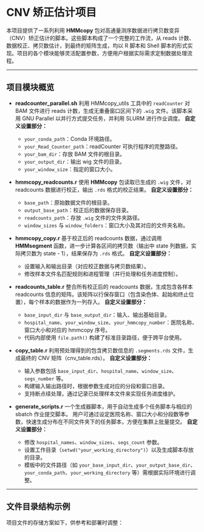 ﻿# CNV 矫正估计项目

本项目提供了一系列利用 **HMMcopy** 包对高通量测序数据进行拷贝数变异（CNV）矫正估计的脚本。这些脚本构成了一个完整的工作流，从 reads 计数、数据校正、拷贝数估计，到最终的矩阵生成，均以 R 脚本和 Shell 脚本的形式实现。项目的各个模块能够灵活配置参数，方便用户根据实际需求定制数据处理流程。

---

## 项目模块概览

- **readcounter_parallel.sh**
  利用 HMMcopy_utils 工具中的 `readCounter` 对 BAM 文件进行 reads 计数，生成无重叠窗口区间下的 `.wig` 文件。该脚本采用 GNU Parallel 以并行方式提交任务，并利用 SLURM 进行作业调度。
  **自定义设置部分：**
  - `your_conda_path`：Conda 环境路径。
  - `your_Read_Counter_path`：readCounter 可执行程序的完整路径。
  - `your_bam_dir`：存放 BAM 文件的根目录。
  - `your_output_dir`：输出 wig 文件的目录。
  - `your_window_size`：指定的窗口大小。

- **hmmcopy_readcounts.r**
  使用 **HMMcopy** 包读取已生成的 `.wig` 文件，对 readcounts 数据进行校正，输出 `.rds` 格式的校正结果。
  **自定义设置部分：**
  - `base_path`：原始数据文件的根目录。
  - `output_base_path`：校正后的数据保存目录。
  - `readcounts_path`：存放 `.wig` 文件的文件夹路径。
  - `window_sizes` 与 `window_folders`：窗口大小及其对应的文件夹名称。

- **hmmcopy_copy.r**
  基于校正后的 readcounts 数据，通过调用 **HMMsegment** 函数，进一步计算各区间的拷贝数（输出中 state 列数据，实际拷贝数为 state - 1），结果保存为 `.rds` 格式。
  **自定义设置部分：**
  - 设置输入和输出目录（对应校正数据与拷贝数结果）。
  - 修改样本文件名匹配规则和进程管理（并行处理和任务进度控制）。

- **readcounts_table.r**
  整合所有校正后的 readcounts 数据，生成包含各样本 readcounts 信息的矩阵。该矩阵以行保存窗口（包含染色体、起始和终止位置），每个样本的数据作为一列存入。
  **自定义设置部分：**
  - `base_input_dir` 与 `base_output_dir`：输入、输出基础目录。
  - `hospital_name`、`your_window_size`、`your_hmmcopy_number`：医院名称、窗口大小和对应的 hmmcopy 序号。
  - 代码内部使用 `file.path()` 构建了标准目录路径，便于跨平台使用。

- **copy_table.r**
  利用预处理得到的包含拷贝数信息的 `.segments.rds` 文件，生成最终的 CNV 矩阵（cnv_table.rds）。
  **自定义设置部分：**
  - 输入参数包括 `base_input_dir`、`hospital_name`、`window_size`、`segs_number` 等。
  - 构建输入输出路径时，根据参数生成对应的分段和窗口目录。
  - 支持断点续处理，通过记录已处理样本文件来实现任务进度维护。

- **generate_scripts.r**
  一个生成器脚本，用于自动生成多个任务脚本与相应的 sbatch 作业提交脚本。
  用户可通过设定医院名称、窗口大小和分段数等参数，快速生成分布在不同文件夹下的任务脚本，方便在集群上批量提交。
  **自定义设置部分：**
  - 修改 `hospital_names`、`window_sizes`、`segs_count` 参数。
  - 设置工作目录（`setwd("your_working_directory")`）以及生成脚本存放的目录。
  - 模板中的文件路径（如 `your_base_input_dir`、`your_output_base_dir`、`your_conda_path`、`your_working_directory` 等）需根据实际环境进行调整。

---

## 文件目录结构示例

项目文件的存储方案如下，供参考和部署时调整：
